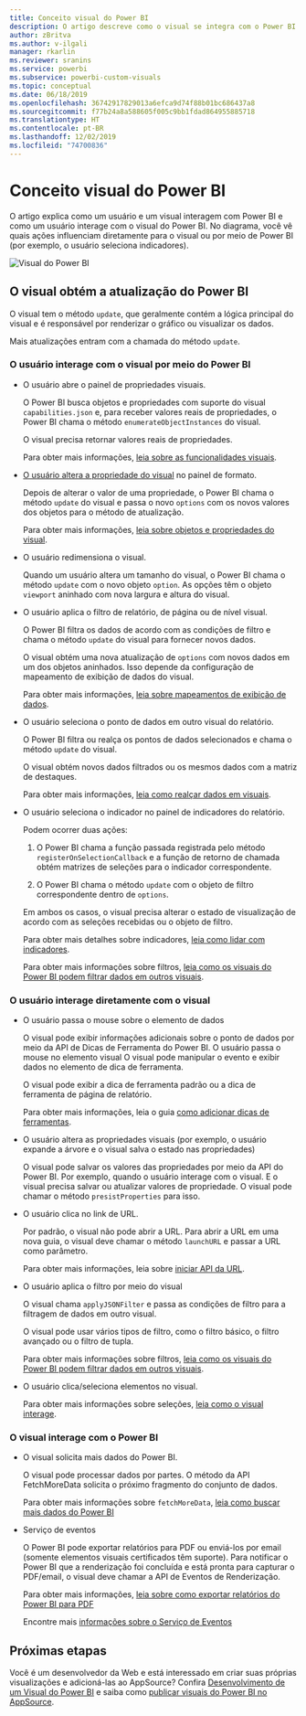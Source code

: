 ```yaml
---
title: Conceito visual do Power BI
description: O artigo descreve como o visual se integra com o Power BI
author: zBritva
ms.author: v-ilgali
manager: rkarlin
ms.reviewer: sranins
ms.service: powerbi
ms.subservice: powerbi-custom-visuals
ms.topic: conceptual
ms.date: 06/18/2019
ms.openlocfilehash: 36742917829013a6efca9d74f88b01bc686437a8
ms.sourcegitcommit: f77b24a8a588605f005c9bb1fdad864955885718
ms.translationtype: HT
ms.contentlocale: pt-BR
ms.lasthandoff: 12/02/2019
ms.locfileid: "74700836"
---
```

# <a name="power-bi-visual-concept"></a>Conceito visual do Power BI

O artigo explica como um usuário e um visual interagem com Power BI e como um usuário interage com o visual do Power BI. No diagrama, você vê quais ações influenciam diretamente para o visual ou por meio de Power BI (por exemplo, o usuário seleciona indicadores).

![Visual do Power BI](./media/visual-concept.svg)

## <a name="the-visual-gets-update-from-power-bi"></a>O visual obtém a atualização do Power BI

O visual tem o método `update`, que geralmente contém a lógica principal do visual e é responsável por renderizar o gráfico ou visualizar os dados.

Mais atualizações entram com a chamada do método `update`.

### <a name="user-interacts-with-visual-through-power-bi"></a>O usuário interage com o visual por meio do Power BI

* O usuário abre o painel de propriedades visuais.

    O Power BI busca objetos e propriedades com suporte do visual `capabilities.json` e, para receber valores reais de propriedades, o Power BI chama o método `enumerateObjectInstances` do visual.

    O visual precisa retornar valores reais de propriedades.

    Para obter mais informações, [leia sobre as funcionalidades visuais](capabilities.md).

* [O usuário altera a propriedade do visual](../../visuals/power-bi-visualization-customize-title-background-and-legend.md) no painel de formato.

    Depois de alterar o valor de uma propriedade, o Power BI chama o método `update` do visual e passa o novo `options` com os novos valores dos objetos para o método de atualização.

    Para obter mais informações, [leia sobre objetos e propriedades do visual](objects-properties.md).

* O usuário redimensiona o visual.

    Quando um usuário altera um tamanho do visual, o Power BI chama o método `update` com o novo objeto `option`. As opções têm o objeto `viewport` aninhado com nova largura e altura do visual.

* O usuário aplica o filtro de relatório, de página ou de nível visual.

    O Power BI filtra os dados de acordo com as condições de filtro e chama o método `update` do visual para fornecer novos dados.

    O visual obtém uma nova atualização de `options` com novos dados em um dos objetos aninhados. Isso depende da configuração de mapeamento de exibição de dados do visual.

    Para obter mais informações, [leia sobre mapeamentos de exibição de dados](dataview-mappings.md).

* O usuário seleciona o ponto de dados em outro visual do relatório.

    O Power BI filtra ou realça os pontos de dados selecionados e chama o método `update` do visual.

    O visual obtém novos dados filtrados ou os mesmos dados com a matriz de destaques.

    Para obter mais informações, [leia como realçar dados em visuais](highlight.md).

* O usuário seleciona o indicador no painel de indicadores do relatório.

    Podem ocorrer duas ações:

    1. O Power BI chama a função passada registrada pelo método `registerOnSelectionCallback` e a função de retorno de chamada obtém matrizes de seleções para o indicador correspondente.

    2. O Power BI chama o método `update` com o objeto de filtro correspondente dentro de `options`.

    Em ambos os casos, o visual precisa alterar o estado de visualização de acordo com as seleções recebidas ou o objeto de filtro.

    Para obter mais detalhes sobre indicadores, [leia como lidar com indicadores](filter-api.md).

    Para obter mais informações sobre filtros, [leia como os visuais do Power BI podem filtrar dados em outros visuais](filter-api.md).

### <a name="user-interacts-with-visual-directly"></a>O usuário interage diretamente com o visual

* O usuário passa o mouse sobre o elemento de dados

    O visual pode exibir informações adicionais sobre o ponto de dados por meio da API de Dicas de Ferramenta do Power BI.
    O usuário passa o mouse no elemento visual O visual pode manipular o evento e exibir dados no elemento de dica de ferramenta.

    O visual pode exibir a dica de ferramenta padrão ou a dica de ferramenta de página de relatório.

    Para obter mais informações, leia o guia [como adicionar dicas de ferramentas](add-tooltips.md).

* O usuário altera as propriedades visuais (por exemplo, o usuário expande a árvore e o visual salva o estado nas propriedades)

    O visual pode salvar os valores das propriedades por meio da API do Power BI. Por exemplo, quando o usuário interage com o visual. E o visual precisa salvar ou atualizar valores de propriedade. O visual pode chamar o método `presistProperties` para isso.

* O usuário clica no link de URL.

    Por padrão, o visual não pode abrir a URL. Para abrir a URL em uma nova guia, o visual deve chamar o método `launchURL` e passar a URL como parâmetro.

    Para obter mais informações, leia sobre [iniciar API da URL](launch-url.md).

* O usuário aplica o filtro por meio do visual

    O visual chama `applyJSONFilter` e passa as condições de filtro para a filtragem de dados em outro visual.

    O visual pode usar vários tipos de filtro, como o filtro básico, o filtro avançado ou o filtro de tupla.

    Para obter mais informações sobre filtros, [leia como os visuais do Power BI podem filtrar dados em outros visuais](filter-api.md).

* O usuário clica/seleciona elementos no visual.

    Para obter mais informações sobre seleções, [leia como o visual interage](selection-api.md).

### <a name="the-visual-interacts-with-power-bi"></a>O visual interage com o Power BI

* O visual solicita mais dados do Power BI.

    O visual pode processar dados por partes. O método da API FetchMoreData solicita o próximo fragmento do conjunto de dados.

    Para obter mais informações sobre `fetchMoreData`, [leia como buscar mais dados do Power BI](fetch-more-data.md)

* Serviço de eventos

    O Power BI pode exportar relatórios para PDF ou enviá-los por email (somente elementos visuais certificados têm suporte). Para notificar o Power BI que a renderização foi concluída e está pronta para capturar o PDF/email, o visual deve chamar a API de Eventos de Renderização.

    Para obter mais informações, [leia sobre como exportar relatórios do Power BI para PDF](../../consumer/end-user-pdf.md)

    Encontre mais [informações sobre o Serviço de Eventos](event-service.md)

## <a name="next-steps"></a>Próximas etapas

Você é um desenvolvedor da Web e está interessado em criar suas próprias visualizações e adicioná-las ao AppSource? Confira [Desenvolvimento de um Visual do Power BI](./custom-visual-develop-tutorial.md) e saiba como [publicar visuais do Power BI no AppSource](../office-store.md).

